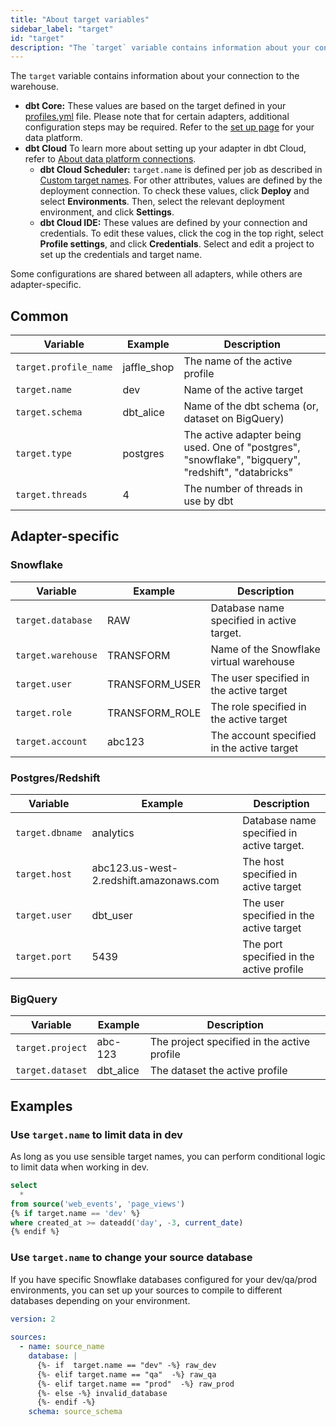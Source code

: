 ```yaml
---
title: "About target variables"
sidebar_label: "target"
id: "target"
description: "The `target` variable contains information about your connection to the warehouse."
---
```


The `target` variable contains information about your connection to the warehouse.

- **dbt Core:** These values are based on the target defined in your [profiles.yml](/docs/core/connect-data-platform/profiles.yml) file. Please note that for certain adapters, additional configuration steps may be required. Refer to the [set up page](/docs/core/connect-data-platform/about-core-connections) for your data platform.
- **dbt Cloud** To learn more about setting up your adapter in dbt Cloud, refer to [About data platform connections](/docs/cloud/connect-data-platform/about-connections).
   - **dbt Cloud Scheduler:** `target.name` is defined per job as described in [Custom target names](/docs/build/custom-target-names). For other attributes, values are defined by the deployment connection. To check these values, click **Deploy** and select **Environments**. Then, select the relevant deployment environment, and click **Settings**.
   - **dbt Cloud IDE:** These values are defined by your connection and credentials. To edit these values, click the cog in the top right, select **Profile settings**, and click **Credentials**. Select and edit a project to set up the credentials and target name.

Some configurations are shared between all adapters, while others are adapter-specific.

## Common
| Variable | Example | Description |
| -------- | ------- | ----------- |
| `target.profile_name` | jaffle_shop | The name of the active profile |
| `target.name` | dev | Name of the active target |
| `target.schema` | dbt_alice | Name of the dbt schema (or, dataset on BigQuery) |
| `target.type` | postgres | The active adapter being used. One of "postgres", "snowflake", "bigquery", "redshift", "databricks" |
| `target.threads` | 4 | The number of threads in use by dbt |


## Adapter-specific
### Snowflake

| Variable | Example | Description |
| -------- | ------- | ----------- |
| `target.database` | RAW | Database name specified in active target. |
| `target.warehouse` | TRANSFORM | Name of the Snowflake virtual warehouse |
| `target.user` | TRANSFORM_USER | The user specified in the active target |
| `target.role` | TRANSFORM_ROLE | The role specified in the active target |
| `target.account` | abc123 | The account specified in the active target |

### Postgres/Redshift

| Variable | Example | Description |
| -------- | ------- | ----------- |
| `target.dbname` | analytics | Database name specified in active target. |
| `target.host` | abc123.us-west-2.redshift.amazonaws.com | The host specified in active target |
| `target.user` | dbt_user | The user specified in the active target |
| `target.port` | 5439 | The port specified in the active profile |

### BigQuery

| Variable | Example | Description |
| -------- | ------- | ----------- |
| `target.project` | abc-123 | The project specified in the active profile |
| `target.dataset` | dbt_alice | The dataset the active profile |

## Examples

### Use `target.name` to limit data in dev

As long as you use sensible target names, you can perform conditional logic to limit data when working in dev.

```sql
select
  *
from source('web_events', 'page_views')
{% if target.name == 'dev' %}
where created_at >= dateadd('day', -3, current_date)
{% endif %}
```

### Use `target.name` to change your source database

If you have specific Snowflake databases configured for your dev/qa/prod environments,
you can set up your sources to compile to different databases depending on your 
environment. 

```yml
version: 2
 
sources:
  - name: source_name 
    database: |
      {%- if  target.name == "dev" -%} raw_dev
      {%- elif target.name == "qa"  -%} raw_qa
      {%- elif target.name == "prod"  -%} raw_prod
      {%- else -%} invalid_database
      {%- endif -%}
    schema: source_schema
```

